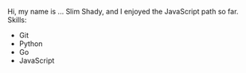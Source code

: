 Hi, my name is ... Slim Shady, and I enjoyed the JavaScript path so far.
Skills:
* Git
* Python
* Go
* JavaScript
